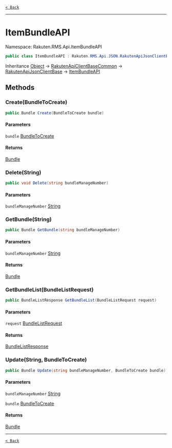 [`< Back`](./)

---

# ItemBundleAPI

Namespace: Rakuten.RMS.Api.ItemBundleAPI

```csharp
public class ItemBundleAPI : Rakuten.RMS.Api.JSON.RakutenApiJsonClientBase
```

Inheritance [Object](https://docs.microsoft.com/en-us/dotnet/api/system.object) → [RakutenApiClientBaseCommon](./rakuten.rms.api.rest.rakutenapiclientbasecommon) → [RakutenApiJsonClientBase](./rakuten.rms.api.json.rakutenapijsonclientbase) → [ItemBundleAPI](./rakuten.rms.api.itembundleapi.itembundleapi)

## Methods

### **Create(BundleToCreate)**

```csharp
public Bundle Create(BundleToCreate bundle)
```

#### Parameters

`bundle` [BundleToCreate](./rakuten.rms.api.itembundleapi.bundletocreate)<br>

#### Returns

[Bundle](./rakuten.rms.api.itembundleapi.bundle)<br>

### **Delete(String)**

```csharp
public void Delete(string bundleManageNumber)
```

#### Parameters

`bundleManageNumber` [String](https://docs.microsoft.com/en-us/dotnet/api/system.string)<br>

### **GetBundle(String)**

```csharp
public Bundle GetBundle(string bundleManageNumber)
```

#### Parameters

`bundleManageNumber` [String](https://docs.microsoft.com/en-us/dotnet/api/system.string)<br>

#### Returns

[Bundle](./rakuten.rms.api.itembundleapi.bundle)<br>

### **GetBundleList(BundleListRequest)**

```csharp
public BundleListResponse GetBundleList(BundleListRequest request)
```

#### Parameters

`request` [BundleListRequest](./rakuten.rms.api.itembundleapi.bundlelistrequest)<br>

#### Returns

[BundleListResponse](./rakuten.rms.api.itembundleapi.bundlelistresponse)<br>

### **Update(String, BundleToCreate)**

```csharp
public Bundle Update(string bundleManageNumber, BundleToCreate bundle)
```

#### Parameters

`bundleManageNumber` [String](https://docs.microsoft.com/en-us/dotnet/api/system.string)<br>

`bundle` [BundleToCreate](./rakuten.rms.api.itembundleapi.bundletocreate)<br>

#### Returns

[Bundle](./rakuten.rms.api.itembundleapi.bundle)<br>

---

[`< Back`](./)
